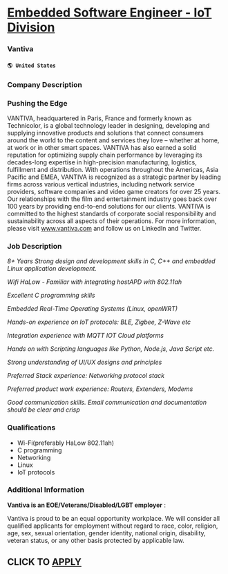 # [Embedded Software Engineer - IoT Division](https://www.remotewlb.com/apply/embedded-software-engineer-iot-division)  
### Vantiva  
#### `🌎 United States`  

### Company Description

### Pushing the Edge

VANTIVA, headquartered in Paris, France and formerly known as Technicolor, is a global technology leader in designing, developing and supplying innovative products and solutions that connect consumers around the world to the content and services they love – whether at home, at work or in other smart spaces. VANTIVA has also earned a solid reputation for optimizing supply chain performance by leveraging its decades-long expertise in high-precision manufacturing, logistics, fulfillment and distribution. With operations throughout the Americas, Asia Pacific and EMEA, VANTIVA is recognized as a strategic partner by leading firms across various vertical industries, including network service providers, software companies and video game creators for over 25 years. Our relationships with the film and entertainment industry goes back over 100 years by providing end-to-end solutions for our clients. VANTIVA is committed to the highest standards of corporate social responsibility and
sustainability across all aspects of their operations. For more information, please visit www.vantiva.com and follow us on LinkedIn and Twitter.

### Job Description

 _8+ Years Strong design and development skills in C, C++ and embedded Linux application development._

 _Wifi HaLow - Familiar with integrating hostAPD with 802.11ah_

 _Excellent C programming skills_

 _Embedded Real-Time Operating Systems (Linux, openWRT)_

 _Hands-on experience on IoT protocols: BLE, Zigbee, Z-Wave etc_

 _Integration experience with MQTT IOT Cloud platforms_

 _Hands on with Scripting languages like Python, Node.js, Java Script etc._

 _Strong understanding of UI/UX designs and principles_

 _Preferred Stack experience: Networking protocol stack_

 _Preferred product work experience: Routers, Extenders, Modems_

 _Good communication skills. Email communication and documentation should be clear and crisp_

### Qualifications

  * Wi-Fi(preferably HaLow 802.11ah)
  * C programming
  * Networking
  * Linux
  * IoT protocols

### Additional Information

 **Vantiva is an EOE/Veterans/Disabled/LGBT employer** :

Vantiva is proud to be an equal opportunity workplace. We will consider all qualified applicants for employment without regard to race, color, religion, age, sex, sexual orientation, gender identity, national origin, disability, veteran status, or any other basis protected by applicable law.

  
## CLICK TO [APPLY](https://www.remotewlb.com/apply/embedded-software-engineer-iot-division)

